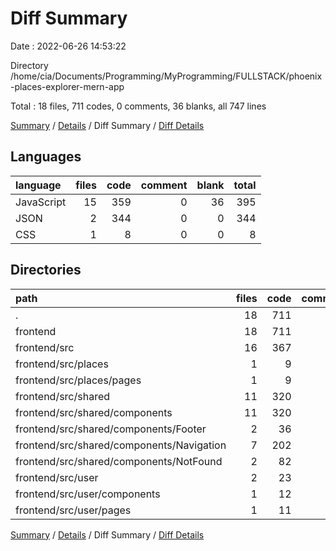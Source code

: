 # Diff Summary

Date : 2022-06-26 14:53:22

Directory /home/cia/Documents/Programming/MyProgramming/FULLSTACK/phoenix-places-explorer-mern-app

Total : 18 files,  711 codes, 0 comments, 36 blanks, all 747 lines

[Summary](results.md) / [Details](details.md) / Diff Summary / [Diff Details](diff-details.md)

## Languages
| language | files | code | comment | blank | total |
| :--- | ---: | ---: | ---: | ---: | ---: |
| JavaScript | 15 | 359 | 0 | 36 | 395 |
| JSON | 2 | 344 | 0 | 0 | 344 |
| CSS | 1 | 8 | 0 | 0 | 8 |

## Directories
| path | files | code | comment | blank | total |
| :--- | ---: | ---: | ---: | ---: | ---: |
| . | 18 | 711 | 0 | 36 | 747 |
| frontend | 18 | 711 | 0 | 36 | 747 |
| frontend/src | 16 | 367 | 0 | 36 | 403 |
| frontend/src/places | 1 | 9 | 0 | 1 | 10 |
| frontend/src/places/pages | 1 | 9 | 0 | 1 | 10 |
| frontend/src/shared | 11 | 320 | 0 | 32 | 352 |
| frontend/src/shared/components | 11 | 320 | 0 | 32 | 352 |
| frontend/src/shared/components/Footer | 2 | 36 | 0 | 3 | 39 |
| frontend/src/shared/components/Navigation | 7 | 202 | 0 | 22 | 224 |
| frontend/src/shared/components/NotFound | 2 | 82 | 0 | 7 | 89 |
| frontend/src/user | 2 | 23 | 0 | 2 | 25 |
| frontend/src/user/components | 1 | 12 | 0 | 0 | 12 |
| frontend/src/user/pages | 1 | 11 | 0 | 2 | 13 |

[Summary](results.md) / [Details](details.md) / Diff Summary / [Diff Details](diff-details.md)